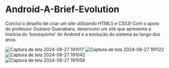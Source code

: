 # Android-A-Brief-Evolution
Concluí o desafio de criar um site utilizando HTML5 e CSS3! Com o apoio do professor Gustavo Guanabara, desenvolvi um site que apresenta a história do 'bonequinho' do Android e a evolução do sistema ao longo dos anos.

![Captura de tela 2024-08-27 191017](https://github.com/user-attachments/assets/39af929b-5d0a-4315-84cb-d9f0963cd8c2)
![Captura de tela 2024-08-27 191122](https://github.com/user-attachments/assets/969a4436-19e2-4c5a-9f7c-a746d717930c)
![Captura de tela 2024-08-27 191042](https://github.com/user-attachments/assets/4b0d7775-5185-4b16-a2a0-18bbd4dba0eb)
![Captura de tela 2024-08-27 191058](https://github.com/user-attachments/assets/0b26fad5-d5fd-4208-b465-7e2b8eb7e1a0)
